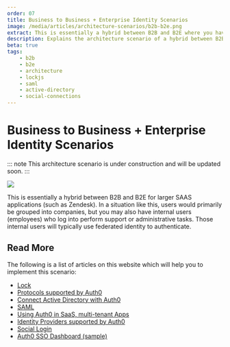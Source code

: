 ```yaml
---
order: 07
title: Business to Business + Enterprise Identity Scenarios
image: /media/articles/architecture-scenarios/b2b-b2e.png
extract: This is essentially a hybrid between B2B and B2E where you have a larger SAAS application, like Zendesk for example, where users are grouped into companies.
description: Explains the architecture scenario of a hybrid between B2B and B2E where you have a larger SAAS application.
beta: true
tags:
    - b2b
    - b2e
    - architecture
    - lockjs
    - saml
    - active-directory
    - social-connections
---
```


# Business to Business + Enterprise Identity Scenarios

::: note
This architecture scenario is under construction and will be updated soon.
:::

![](/media/articles/architecture-scenarios/b2b-b2e.png)

This is essentially a hybrid between B2B and B2E for larger SAAS applications (such as Zendesk). In a situation like this, users would primarily be grouped into companies, but you may also have internal users (employees) who log into perform support or administrative tasks. Those internal users will typically use federated identity to authenticate.

## Read More

The following is a list of articles on this website which will help you to implement this scenario:

* [Lock](https://auth0.com/lock)
* [Protocols supported by Auth0](/protocols)
* [Connect Active Directory with Auth0](/connections/enterprise/active-directory)
* [SAML](/saml-configuration)
* [Using Auth0 in SaaS, multi-tenant Apps](/saas-apps)
* [Identity Providers supported by Auth0](/identityproviders)
* [Social Login](https://auth0.com/learn/social-login/)
* [Auth0 SSO Dashboard (sample)](https://github.com/auth0-samples/auth0-sso-dashboard)
